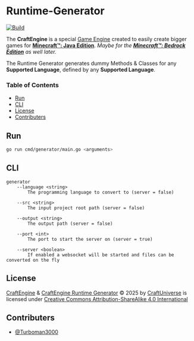 # Runtime-Generator

[![Build](https://github.com/CraftUniverse/CraftEngine-Runtime-Generator/actions/workflows/build.yml/badge.svg)](https://github.com/CraftUniverse/CraftEngine-Runtime-Generator/actions/workflows/build.yml)

The **CraftEngine** is a special [Game Engine](https://en.wikipedia.org/wiki/Game_engine) created to easily create bigger games for [**Minecraft™: Java Edition**](https://minecraft.net/en-us/). _Maybe for the [**Minecraft™: Bedrock Edition**](https://www.minecraft.net/en-us) as well later._

The Runtime Generator generates dummy Methods & Classes for any **Supported Language**, defined by any **Supported Language**.

### Table of Contents

- [Run](#run)
- [CLI](#cli)
- [License](#license)
- [Contributers](#contributers)

## Run

```bash
go run cmd/generator/main.go <arguments>
```

## CLI

```
generator
    --language <string>
        The programming language to convert to (server = false)

    --src <string>
        The input project root path (server = false)

    --output <string>
        The output path (server = false)

    --port <int>
        The port to start the server on (server = true)

    --server <boolean>
        If enabled a websocket will be started and files can be converted on the fly
```

## License

[CraftEngine](https://craftengine.dev) & [CraftEngine Runtime Generator](https://github.com/CraftUniverse/CraftEngine-Runtime-Generator) © 2025 by [CraftUniverse](https://craftuniverse.net) is licensed under [Creative Commons Attribution-ShareAlike 4.0 International](https://creativecommons.org/licenses/by-sa/4.0/?ref=chooser-v1)

## Contributers

- [@Turboman3000](https://github.com/Turboman3000)

